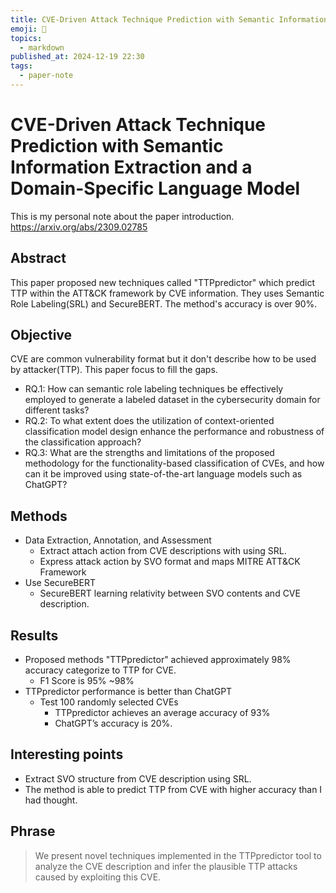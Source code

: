 ```yaml
---
title: CVE-Driven Attack Technique Prediction with Semantic Information Extraction and a Domain-Specific Language Model
emoji: 📝
topics:
  - markdown
published_at: 2024-12-19 22:30
tags:
  - paper-note
---
```


# CVE-Driven Attack Technique Prediction with Semantic Information Extraction and a Domain-Specific Language Model

This is my personal note about the paper introduction.
https://arxiv.org/abs/2309.02785

## Abstract

This paper proposed new techniques called "TTPpredictor" which predict TTP
within the ATT&CK framework by CVE information. They uses Semantic Role
Labeling(SRL) and SecureBERT. The method's accuracy is over 90%.

## Objective

CVE are common vulnerability format but it don't describe how to be used by
attacker(TTP). This paper focus to fill the gaps.

- RQ.1: How can semantic role labeling techniques be effectively employed to
  generate a labeled dataset in the cybersecurity domain for different tasks?
- RQ.2: To what extent does the utilization of context-oriented classification
  model design enhance the performance and robustness of the classification
  approach?
- RQ.3: What are the strengths and limitations of the proposed methodology for
  the functionality-based classification of CVEs, and how can it be improved
  using state-of-the-art language models such as ChatGPT?

## Methods

- Data Extraction, Annotation, and Assessment
  - Extract attach action from CVE descriptions with using SRL.
  - Express attack action by SVO format and maps MITRE ATT&CK Framework
- Use SecureBERT
  - SecureBERT learning relativity between SVO contents and CVE description.

## Results

- Proposed methods "TTPpredictor" achieved approximately 98% accuracy categorize
  to TTP for CVE.
  - F1 Score is 95% ~98%
- TTPpredictor performance is better than ChatGPT
  - Test 100 randomly selected CVEs
    - TTPpredictor achieves an average accuracy of 93%
    - ChatGPT’s accuracy is 20%.

## Interesting points

- Extract SVO structure from CVE description using SRL.
- The method is able to predict TTP from CVE with higher accuracy than I had
  thought.

## Phrase

> We present novel techniques implemented in the TTPpredictor tool to analyze
> the CVE description and infer the plausible TTP attacks caused by exploiting
> this CVE.
